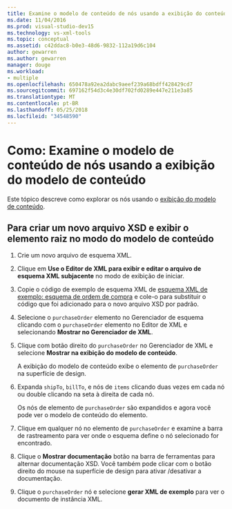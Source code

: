 ```yaml
---
title: Examine o modelo de conteúdo de nós usando a exibição do conteúdo do modelo no Designer de esquema XML
ms.date: 11/04/2016
ms.prod: visual-studio-dev15
ms.technology: vs-xml-tools
ms.topic: conceptual
ms.assetid: c42ddac8-b0e3-48d6-9832-112a19d6c104
author: gewarren
ms.author: gewarren
manager: douge
ms.workload:
- multiple
ms.openlocfilehash: 650478a92ea2dabc9aeef239a68bdff428429cd7
ms.sourcegitcommit: 697162f54d3c4e30df702fd0289e447e211e3a85
ms.translationtype: MT
ms.contentlocale: pt-BR
ms.lasthandoff: 05/25/2018
ms.locfileid: "34548590"
---
```

# <a name="how-to-examine-the-content-model-of-nodes-using-the-content-model-view"></a>Como: Examine o modelo de conteúdo de nós usando a exibição do modelo de conteúdo

Este tópico descreve como explorar os nós usando o [exibição do modelo de conteúdo](../xml-tools/content-model-view.md).

## <a name="to-create-a-new-xsd-file-and-display-the-root-element-in-the-content-model-view"></a>Para criar um novo arquivo XSD e exibir o elemento raiz no modo do modelo de conteúdo

1.  Crie um novo arquivo de esquema XML.

2.  Clique em **Use o Editor de XML para exibir e editar o arquivo de esquema XML subjacente** no modo de exibição de iniciar.

3.  Copie o código de exemplo de esquema XML de [esquema XML de exemplo: esquema de ordem de compra](../xml-tools/sample-xsd-file-purchase-order-schema.md) e cole-o para substituir o código que foi adicionado para o novo arquivo XSD por padrão.

4.  Selecione o `purchaseOrder` elemento no Gerenciador de esquema clicando com o `purchaseOrder` elemento no Editor de XML e selecionando **Mostrar no Gerenciador de XML**.

5.  Clique com botão direito do `purchaseOrder` no Gerenciador de XML e selecione **Mostrar na exibição do modelo de conteúdo**.

     A exibição do modelo de conteúdo exibe o elemento de `purchaseOrder` na superfície de design.

6.  Expanda `shipTo`, `billTo`, e nós de `items` clicando duas vezes em cada nó ou double clicando na seta à direita de cada nó.

     Os nós de elemento de `purchaseOrder` são expandidos e agora você pode ver o modelo de conteúdo do elemento.

7.  Clique em qualquer nó no elemento de `purchaseOrder` e examine a barra de rastreamento para ver onde o esquema define o nó selecionado for encontrado.

8.  Clique o **Mostrar documentação** botão na barra de ferramentas para alternar documentação XSD. Você também pode clicar com o botão direito do mouse na superfície de design para ativar /desativar a documentação.

9. Clique o `purchaseOrder` nó e selecione **gerar XML de exemplo** para ver o documento de instância XML.